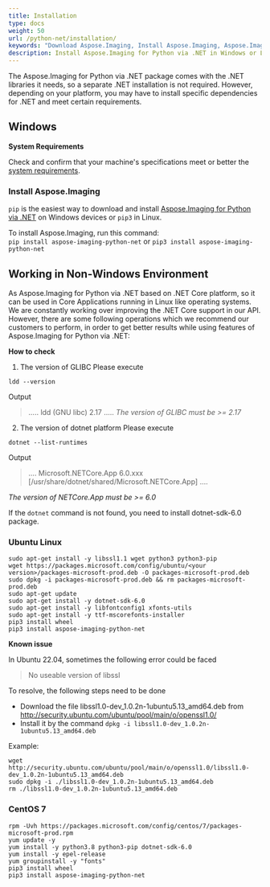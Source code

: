 ```yaml
---
title: Installation
type: docs
weight: 50
url: /python-net/installation/
keywords: "Download Aspose.Imaging, Install Aspose.Imaging, Aspose.Imaging Installation, Windows, Python"
description: Install Aspose.Imaging for Python via .NET in Windows or Linux
---
```


The Aspose.Imaging for Python via .NET package comes with the .NET libraries it needs, so a separate .NET installation is not required. However, depending on your platform, you may have to install specific dependencies for .NET and meet certain requirements.

## **Windows**

**System Requirements**

Check and confirm that your machine's specifications meet or better the [system requirements](/imaging/python-net/system-requirements/).

### **Install Aspose.Imaging**

`pip` is the easiest way to download and install [Aspose.Imaging for Python via .NET](https://pypi.org/project/aspose-imaging-python-net/) on Windows devices or `pip3` in Linux.

To install Aspose.Imaging, run this command:  
`pip install aspose-imaging-python-net`
or
`pip3 install aspose-imaging-python-net`

## **Working in Non-Windows Environment**
As Aspose.Imaging for Python via .NET based on .NET Core platform, so it can be used in Core Applications running in Linux like operating systems. We are constantly working over improving the .NET Core support in our API. However, there are some following operations which we recommend our customers to perform, in order to get better results while using features of Aspose.Imaging for Python via .NET:

**How to check**

1. The version of GLIBC
Please execute
```
ldd --version
```
Output
> .....
> ldd (GNU libc) 2.17
> .....
*The version of GLIBC must be >= 2.17*

2. The version of dotnet platform
Please execute
```
dotnet --list-runtimes
```
Output
> ....
> Microsoft.NETCore.App 6.0.xxx [/usr/share/dotnet/shared/Microsoft.NETCore.App]
> ....

*The version of NETCore.App must be >= 6.0*

If the `dotnet` command is not found, you need to install dotnet-sdk-6.0 package.


### Ubuntu Linux
```
sudo apt-get install -y libssl1.1 wget python3 python3-pip
wget https://packages.microsoft.com/config/ubuntu/<your version>/packages-microsoft-prod.deb -O packages-microsoft-prod.deb
sudo dpkg -i packages-microsoft-prod.deb && rm packages-microsoft-prod.deb
sudo apt-get update
sudo apt-get install -y dotnet-sdk-6.0
sudo apt-get install -y libfontconfig1 xfonts-utils
sudo apt-get install -y ttf-mscorefonts-installer
pip3 install wheel
pip3 install aspose-imaging-python-net
```

**Known issue**

In Ubuntu 22.04, sometimes the following error could be faced
> No useable version of libssl

To resolve, the following steps need to be done
- Download the file libssl1.0-dev_1.0.2n-1ubuntu5.13_amd64.deb  from http://security.ubuntu.com/ubuntu/pool/main/o/openssl1.0/
- Install it by the command `dpkg -i libssl1.0-dev_1.0.2n-1ubuntu5.13_amd64.deb`

Example:

```
wget http://security.ubuntu.com/ubuntu/pool/main/o/openssl1.0/libssl1.0-dev_1.0.2n-1ubuntu5.13_amd64.deb
sudo dpkg -i ./libssl1.0-dev_1.0.2n-1ubuntu5.13_amd64.deb
rm ./libssl1.0-dev_1.0.2n-1ubuntu5.13_amd64.deb
```


### CentOS 7
```
rpm -Uvh https://packages.microsoft.com/config/centos/7/packages-microsoft-prod.rpm
yum update -y
yum install -y python3.8 python3-pip dotnet-sdk-6.0
yum install -y epel-release
yum groupinstall -y "fonts"
pip3 install wheel
pip3 install aspose-imaging-python-net
```
